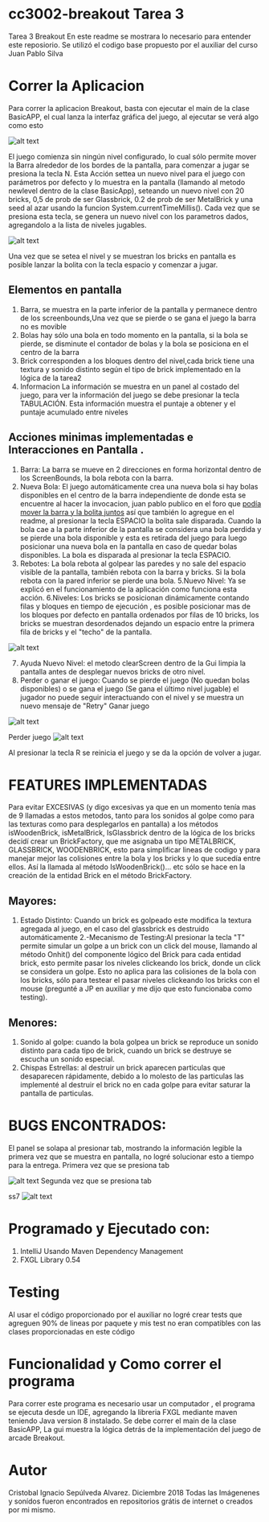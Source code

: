 # cc3002-breakout Tarea 3
Tarea 3 Breakout
En este readme se mostrara lo necesario para entender este reposiorio.
Se utilizó el codigo base propuesto por el auxiliar del curso Juan Pablo Silva

# Correr la Aplicacion
Para correr la aplicacion Breakout, basta con ejecutar el main de la clase BasicAPP, el cual lanza la interfaz gráfica del juego, al ejecutar se verá algo como esto

![alt text](https://raw.githubusercontent.com/csepulvedaa/cc3002-breakout/master/src/main/resources/assets/screenshots/Screenshot_2.png "Breakout Al Inicio")

El juego comienza sin ningún nivel configurado, lo cual sólo permite mover la Barra alrededor de los bordes de la pantalla, para comenzar a jugar se presiona la tecla N.
Esta Acción settea un nuevo nivel para el juego con parámetros por defecto y lo muestra en la pantalla (llamando al metodo newlevel dentro de la clase BasicApp), seteando un nuevo nivel con 20 bricks, 0,5 de prob de ser Glassbrick, 0.2 de prob de ser MetalBrick y una seed al azar usando la funcion System.currentTimeMillis().
Cada vez que se presiona esta tecla, se genera un nuevo nivel con los parametros dados, agregandolo a la lista de niveles jugables.

![alt text](https://raw.githubusercontent.com/csepulvedaa/cc3002-breakout/master/src/main/resources/assets/screenshots/Screenshot_1.png "Breakout Al Iniciar un Nuevo Nivel")

Una vez que se setea el nivel y se muestran los bricks en pantalla es posible lanzar la bolita con la tecla espacio y comenzar a jugar.
## Elementos en pantalla
1. Barra, se muestra en la parte inferior de la pantalla y permanece dentro de los screenbounds,Una vez que se pierde o se gana el juego la barra no es movible
2. Bolas hay sólo una bola en todo momento en la pantalla, si la bola se pierde, se disminute el contador de bolas y la bola se posiciona en el centro de la barra
3. Brick corresponden a los bloques dentro del nivel,cada brick tiene una textura y sonido distinto según el tipo de brick implementado en la lógica de la tarea2
4. Informacion La información se muestra en un panel al costado del juego, para ver la información del juego se debe presionar la tecla TABULACIÓN.
Esta información muestra el puntaje a obtener y el puntaje acumulado entre niveles 
## Acciones minimas implementadas e Interacciones en Pantalla .
1. Barra: 
La barra se mueve en 2 direcciones en forma horizontal dentro de los ScreenBounds, la bola rebota con la barra.
2. Nueva Bola:
El juego automáticamente crea una nueva bola si hay bolas disponibles en el centro de la barra independiente de donde esta se encuentre al hacer la invocacion, juan pablo publico en el foro que [podía mover la barra y la bolita juntos](https://www.u-cursos.cl/ingenieria/2018/2/CC3002/1/foro/o/23327201) así que también lo agregue en el readme, al presionar la tecla ESPACIO la bolita sale disparada.
Cuando la bola cae a la parte inferior de la pantalla se considera una bola perdida y se pierde una bola disponible y esta es retirada del juego para luego posicionar una nueva bola en la pantalla en caso de quedar bolas disponibles.
La bola es disparada al presionar la tecla ESPACIO.
4. Rebotes: La bola rebota al golpear las paredes y no sale del espacio visible de la pantalla, también rebota con la barra y bricks.
Si la bola rebota con la pared inferior se pierde una bola.
5.Nuevo Nivel: Ya se explicó en el funcionamiento de la aplicación como funciona esta acción.
6.Niveles: Los bricks se posicionan dinámicamente contando filas y bloques en tiempo de ejecución , es posible posicionar mas de los bloques por defecto en pantalla ordenados por filas de 10 bricks, los bricks se muestran desordenados dejando un espacio entre la primera fila de bricks y el "techo" de la pantalla.

![alt text](https://raw.githubusercontent.com/csepulvedaa/cc3002-breakout/master/src/main/resources/assets/screenshots/Screenshot_3.png "Display Dinámico de Bricks")
 
7. Ayuda Nuevo Nivel: el metodo clearScreen dentro de la Gui limpia la pantalla antes de desplegar nuevos bricks de otro nivel.
8. Perder o ganar el juego: Cuando se pierde el juego (No quedan bolas disponibles) o se gana el juego (Se gana el último nivel jugable) el jugador no puede seguir interactuando con el nivel y se muestra un nuevo mensaje de "Retry"
Ganar juego

![alt text](https://raw.githubusercontent.com/csepulvedaa/cc3002-breakout/master/src/main/resources/assets/screenshots/Screenshot_4.png "Juego Ganado")

Perder juego
![alt text](https://raw.githubusercontent.com/csepulvedaa/cc3002-breakout/master/src/main/resources/assets/screenshots/Screenshot_5.png "Juego Perdido")

Al presionar la tecla R se reinicia el juego y se da la opción de volver a jugar.
# FEATURES IMPLEMENTADAS
Para evitar EXCESIVAS (y digo excesivas ya que en un momento tenía mas de 9 llamadas a estos metodos, tanto para los sonidos al golpe como para las texturas como para desplegarlos en pantalla) a los métodos isWoodenBrick, isMetalBrick, IsGlassbrick dentro de la lógica de los bricks decidí crear un BrickFactory, que me asignaba un tipo METALBRICK, GLASSBRICK, WOODENBRICK, esto para simplificar lineas de codigo y para manejar mejor las colisiones entre la bola y los bricks y lo que sucedía entre ellos.
Así la llamada al método IsWoodenBrick()... etc sólo se hace en la creación de la entidad Brick en el método BrickFactory.

## Mayores:
1. Estado Distinto: Cuando un brick es golpeado este modifica la textura agregada al juego, en el caso del glassbrick es destruido automáticamente
2.-Mecanismo de Testing:Al presionar la tecla "T" permite simular un golpe a un brick con un click del mouse, llamando al método Onhit() del componente lógico del Brick para cada entidad brick, esto permite pasar los niveles clickeando los brick, donde un click se considera un golpe.
Esto no aplica para las colisiones de la bola con los bricks, sólo para testear el pasar niveles clickeando los bricks con el mouse (pregunté a JP en auxiliar y me dijo que esto funcionaba como testing).

## Menores:
1. Sonido al golpe: cuando la bola golpea un brick se reproduce un sonido distinto para cada tipo de brick, cuando un brick se destruye se escucha un sonido especial.
2. Chispas Estrellas: al destruir un brick aparecen particulas que desaparecen rápidamente, debido a lo molesto de las particulas las implementé al destruir el brick no en cada golpe para evitar saturar la pantalla de particulas.


# BUGS ENCONTRADOS:
El panel se solapa al presionar tab, mostrando la información legible la primera vez que se muestra en pantalla, no logré solucionar esto a tiempo para la entrega.
Primera vez que se presiona tab 

![alt text](https://raw.githubusercontent.com/csepulvedaa/cc3002-breakout/master/src/main/resources/assets/screenshots/Screenshot_6.png "Informacion Legible")
Segunda vez que se presiona tab

ss7
![alt text](https://raw.githubusercontent.com/csepulvedaa/cc3002-breakout/master/src/main/resources/assets/screenshots/Screenshot_7.png "Informacion Solapada")

# Programado y Ejecutado con:
1. IntelliJ Usando Maven Dependency Management
2. FXGL Library 0.54

# Testing
 Al usar el código proporcionado por el auxiliar no logré crear tests que agreguen 90% de lineas por paquete y mis test no eran compatibles con las clases proporcionadas en este código
# Funcionalidad y Como correr el programa
Para correr este programa es necesario usar un computador , el programa se ejecuta desde un IDE, agregando la libreria FXGL mediante maven teniendo Java version 8 instalado.
Se debe correr el main de la clase BasicAPP, 
La gui muestra la lógica detrás de la implementación del juego de arcade Breakout.


# Autor
Cristobal Ignacio Sepúlveda Alvarez.
Diciembre 2018
Todas las Imágenenes y sonídos fueron encontrados en repositorios grátis de internet o creados por mi mismo.







